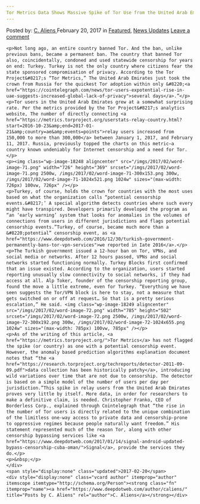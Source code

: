 ```yaml
---
Tor Metrics Data Shows Massive Spike of Tor Use from the United Arab Emirates
---
```

<article class="post-listing post-18243 post type-post status-publish format-standard has-post-thumbnail hentry 
    <div class="post-inner">
        <span>Posted by: <a href="https://www.deepdotweb.com/author/caliens/" title="">C. Aliens </a></span>
    <span>February 20, 2017</span>
    <span>in <a href="https://www.deepdotweb.com/category/deepdot-news/" rel="category tag">Featured</a>, <a href="https://www.deepdotweb.com/category/news-updates/" rel="category tag">News Updates</a></span>
    <span><a href="https://www.deepdotweb.com/2017/02/20/tor-metrics-data-shows-massive-spike-of-tor-use/#respond">Leave a comment</a></span>
    </p>
    <div class="clear"></div>
    
    <p>Not long ago, an entire country banned Tor. And the ban, unlike previous bans, became a permanent ban. The country that banned Tor also, coincidentally, condoned and used statewide censorship for years on end: Turkey. Turkey is not the only country where citizens fear the state sponsored compromisation of privacy. According to the Tor Project&#8217;s “Tor Metrics,” The United Arab Emirates just took the crown from Russia for the quickest Tor adoption within only &#8220;<a href="https://cointelegraph.com/news/tor-users-expotential-rise-in-uae-suggests-increased-global-lack-of-privacy">several days</a>.”</p>
    <p>Tor users in the United Arab Emirates grew at a somewhat surprising rate. Per the metrics provided by the Tor Project&#8217;s analytics website, The number of directly connecting <a href="https://metrics.torproject.org/userstats-relay-country.html?start=2016-10-23&amp;end=2017-01-21&amp;country=ae&amp;events=points">relay users increased from 150,000 to more than 300,000</a> between January 1, 2017, and February 11, 2017. Russia, previously topped the charts on this metric—a country known undeniably for Internet censorship and a need for Tor.</p>
    <p><img class="wp-image-18248 aligncenter" src="/imgs/2017/02/word-image-71.png" width="726" height="369" srcset="/imgs/2017/02/word-image-71.png 2500w, /imgs/2017/02/word-image-71-300x153.png 300w, /imgs/2017/02/word-image-71-1024x521.png 1024w" sizes="(max-width: 726px) 100vw, 726px" /></p>
    <p>Turkey, of course, holds the crown for countries with the most uses based on what the organization calls “potential censorship events.&#8217;’ A special algorithm detects countries where such every might have transpired. Developers primarily developed the program as “an ‘early warning’ system that looks for anomalies in the volumes of connections from users in different jurisdictions and flags potential censorship events.”Turkey, of course, became much more than a &#8220;potential” censorship event, as <a href="https://www.deepdotweb.com/2016/12/30/turkish-government-permanently-bans-tor-vpn-services">we reported in Iate 2016</a>.</p>
    <p>The Turkish government issued a 12-hour ban on Tor, VPNs, and social media or networks. After 12 hours passed, VPNs and social networks started functioning normally. Turkey Blocks first confirmed that an issue existed. According to the organization, users started reporting unusually slow connectivity to social networks, if they had access at all. Alp Toker, founder of the censorship reporting group, found the move a little extreme, even for Turkey. “Everything we have seen suggests the Tor/VPN block is here to stay, not a measure that gets switched on or off at request… So that is a pretty serious escalation,” He said. <img class="wp-image-18249 aligncenter" src="/imgs/2017/02/word-image-72.png" width="785" height="502" srcset="/imgs/2017/02/word-image-72.png 2500w, /imgs/2017/02/word-image-72-300x192.png 300w, /imgs/2017/02/word-image-72-1024x655.png 1024w" sizes="(max-width: 785px) 100vw, 785px" /></p>
    <p>As of the writing of this article, <a href="https://metrics.torproject.org/">Tor Metrics</a> has not flagged the spike (or country) as one with a potential censorship event. However, the anomaly based prediction algorithms explanation document notes that “the <a href="https://research.torproject.org/techreports/detector-2011-09-09.pdf">data collection has been historically patchy</a>, introducing wild variations over time that are not due to censorship. The detector is based on a simple model of the number of users per day per jurisdiction.”This spike in relay users from the United Arab Emirates proves very little by itself. More data, in order for researchers to make a definitive claim, is needed. Christopher Franko, CEO of Borderless Corp., explained through Cointelegraph that “the rise in the number of Tor users is directly related to the unique combination of the limitless one-way access to private data and censorship-prone to oppressive regimes because people naturally want freedom.” His statement represented much of the reason Tor, along with other censorship bypassing services like <a href="https://www.deepdotweb.com/2017/01/14/signal-android-updated-bypass-censorship-cuba-oman/">Signal</a>, provide the services they do.</p>
    <p>&nbsp;</p>
    </div>
    <span style="display:none" class="updated">2017-02-20</span>
    <div style="display:none" class="vcard author" itemprop="author" itemscope itemtype="http://schema.org/Person"><strong class="fn" itemprop="name"><a href="https://www.deepdotweb.com/author/caliens/" title="Posts by C. Aliens" rel="author">C. Aliens</a></strong></div>
    
